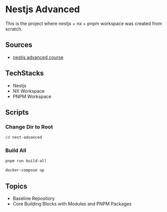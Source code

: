 # Nestjs Advanced

This is the project where nestjs + nx + pnpm workspace was created from scratch.

## Sources

- [nestjs advanced course](https://www.youtube.com/watch?v=YQQroQPDW38&list=PLIGDNOJWiL1-8hpXEDlD1UrphjmZ9aMT1)

## TechStacks

- Nestjs
- NX Workspace
- PNPM Workspace

## Scripts

### Change Dir to Root

```bash
cd nest-advanced
```

### Build All

```bash
pnpm run build-all
```

```bash
docker-compose up
```

## Topics

- Baseline Repository
- Core Building Blocks with Modules and PNPM Packages
